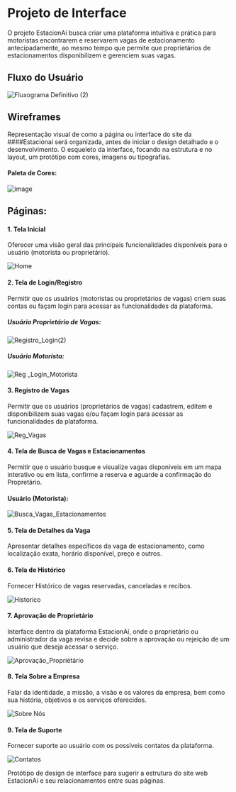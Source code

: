 # Projeto de Interface

O projeto EstacionAí busca criar uma plataforma intuitiva e prática para motoristas encontrarem e reservarem vagas de estacionamento antecipadamente, ao mesmo tempo que permite que proprietários de estacionamentos disponibilizem e gerenciem suas vagas.

## Fluxo do Usuário

![Fluxograma Definitivo (2)](https://github.com/user-attachments/assets/c61d376a-861b-4597-8a10-0f13ada62e6b)

## Wireframes

Representação visual de como a página ou interface do site da ####Estacionaí será organizada, antes de iniciar o design detalhado e o desenvolvimento. O esqueleto da interface, focando na estrutura e no layout, um protótipo com cores, imagens ou tipografias.

#### Paleta de Cores:
![image](https://github.com/user-attachments/assets/9dcb9d40-80ae-4578-961a-6ef923abc60b)

## Páginas: 

#### 1. Tela Inicial 
Oferecer uma visão geral das principais funcionalidades disponíveis para o usuário (motorista ou proprietário).

![Home](https://github.com/user-attachments/assets/19631986-0cce-4313-ac71-5c850aaebe7b)


#### 2. Tela de Login/Registro
Permitir que os usuários (motoristas ou proprietários de vagas) criem suas contas ou façam login para acessar as funcionalidades da plataforma.

##### Usuário Proprietário de Vagas:

![Registro_Login(2)](https://github.com/user-attachments/assets/8e43c255-73f1-4c71-baa7-f3889611c645)

##### Usuário Motorista:

![Reg _Login_Motorista](https://github.com/user-attachments/assets/41053379-6300-4a1b-a81d-9bb24017693d)


#### 3. Registro de Vagas
Permitir que os usuários (proprietários de vagas) cadastrem, editem e disponibilizem suas vagas e/ou façam login para acessar as funcionalidades da plataforma.

![Reg_Vagas](https://github.com/user-attachments/assets/ea851861-2086-44ac-a3ba-85753da5a1dc)


#### 4. Tela de Busca de Vagas e Estacionamentos
Permitir que o usuário busque e visualize vagas disponíveis em um mapa interativo ou em lista, confirme a reserva e aguarde a confirmação do Propretário.

#### Usuário (Motorista):
![Busca_Vagas_Estacionamentos](https://github.com/user-attachments/assets/e3909a14-e221-453a-b2a1-0859c09a2ee7)


#### 5. Tela de Detalhes da Vaga
Apresentar detalhes específicos da vaga de estacionamento, como localização exata, horário disponível, preço e outros.


#### 6. Tela de Histórico
Fornecer Histórico de vagas reservadas, canceladas e recibos.

![Historico](https://github.com/user-attachments/assets/2e65d7f4-0219-4143-9767-ca16b0de7924)


#### 7. Aprovação de Proprietário
Interface dentro da plataforma EstacionAí, onde o proprietário ou administrador da vaga revisa e decide sobre a aprovação ou rejeição de um usuário que deseja acessar o serviço.

![Aprovação_Propriétário](https://github.com/user-attachments/assets/74f4409a-497b-418f-a4bb-2210e5b24403)


#### 8. Tela Sobre a Empresa 
Falar da identidade, a missão, a visão e os valores da empresa, bem como sua história, objetivos e os serviços oferecidos.

![Sobre Nós](https://github.com/user-attachments/assets/69445174-cfc9-4b78-996b-b7a7ff4da63d)


#### 9. Tela de Suporte 
Fornecer suporte ao usuário com os possíveis contatos da plataforma.

![Contatos](https://github.com/user-attachments/assets/0a8c1e45-8efa-40c0-bb49-2519327be0af)


Protótipo de design de interface para sugerir a estrutura do site web EstacionAí e seu relacionamentos entre suas páginas. 
